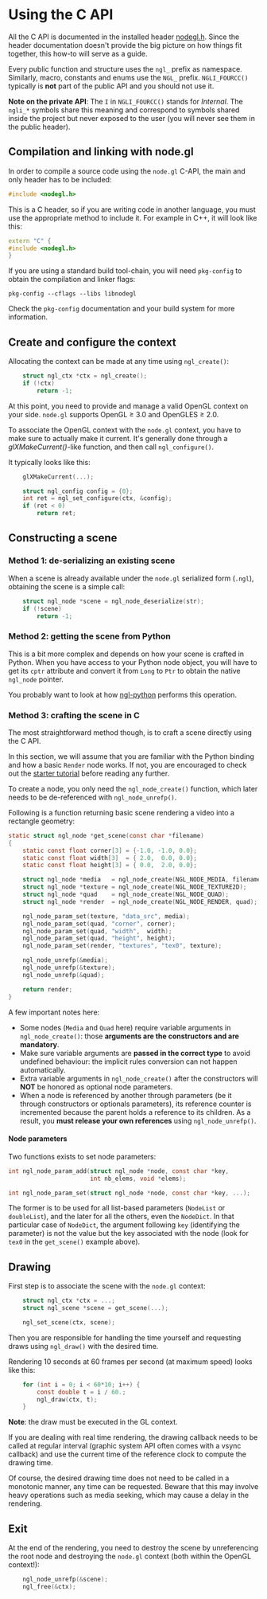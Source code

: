 Using the C API
===============

All the C API is documented in the installed header [nodegl.h][nodegl-header].
Since the header documentation doesn't provide the big picture on how things
fit together, this how-to will serve as a guide.

Every public function and structure uses the `ngl_` prefix as namespace.
Similarly, macro, constants and enums use the `NGL_` prefix.  `NGLI_FOURCC()`
typically is **not** part of the public API and you should not use it.

**Note on the private API**: The `I` in `NGLI_FOURCC()` stands for *Internal*.
The `ngli_*` symbols share this meaning and correspond to symbols shared inside
the project but never exposed to the user (you will never see them in the
public header).

[nodegl-header]: /libnodegl/nodegl.h


## Compilation and linking with node.gl

In order to compile a source code using the `node.gl` C-API, the main and only
header has to be included:

```c
#include <nodegl.h>
```

This is a C header, so if you are writing code in another language, you must
use the appropriate method to include it. For example in C++, it will look
like this:

```c++
extern "C" {
#include <nodegl.h>
}
```

If you are using a standard build tool-chain, you will need `pkg-config` to
obtain the compilation and linker flags:

```shell
pkg-config --cflags --libs libnodegl
```

Check the `pkg-config` documentation and your build system for more
information.

## Create and configure the context

Allocating the context can be made at any time using `ngl_create()`:

```c
    struct ngl_ctx *ctx = ngl_create();
    if (!ctx)
        return -1;
```

At this point, you need to provide and manage a valid OpenGL context on your
side. `node.gl` supports OpenGL ≥ 3.0 and OpenGLES ≥ 2.0.

To associate the OpenGL context with the `node.gl` context, you have to make
sure to actually make it current. It's generally done through a
*glXMakeCurrent()*-like function, and then call `ngl_configure()`.

It typically looks like this:

```c
    glXMakeCurrent(...);

    struct ngl_config config = {0};
    int ret = ngl_set_configure(ctx, &config);
    if (ret < 0)
        return ret;
```

## Constructing a scene

### Method 1: de-serializing an existing scene

When a scene is already available under the `node.gl` serialized form (`.ngl`),
obtaining the scene is a simple call:

```c
    struct ngl_node *scene = ngl_node_deserialize(str);
    if (!scene)
        return -1;
```

### Method 2: getting the scene from Python

This is a bit more complex and depends on how your scene is crafted in Python.
When you have access to your Python node object, you will have to get its
`cptr` attribute and convert it from `Long` to `Ptr` to obtain the native
`ngl_node` pointer.

You probably want to look at how [ngl-python][ngl-python] performs this
operation.

[ngl-python]: /doc/ref/ngl-tools.md#ngl-python

### Method 3: crafting the scene in C

The most straightforward method though, is to craft a scene directly using the
C API.

In this section, we will assume that you are familiar with the Python binding
and how a basic `Render` node works. If not, you are encouraged to check out
the [starter tutorial][tuto-start] before reading any further.

[tuto-start]: /doc/tuto/start.md

To create a node, you only need the `ngl_node_create()` function, which later
needs to be de-referenced with `ngl_node_unrefp()`.

Following is a function returning basic scene rendering a video into a
rectangle geometry:

```c
static struct ngl_node *get_scene(const char *filename)
{
    static const float corner[3] = {-1.0, -1.0, 0.0};
    static const float width[3]  = { 2.0,  0.0, 0.0};
    static const float height[3] = { 0.0,  2.0, 0.0};

    struct ngl_node *media   = ngl_node_create(NGL_NODE_MEDIA, filename);
    struct ngl_node *texture = ngl_node_create(NGL_NODE_TEXTURE2D);
    struct ngl_node *quad    = ngl_node_create(NGL_NODE_QUAD);
    struct ngl_node *render  = ngl_node_create(NGL_NODE_RENDER, quad);

    ngl_node_param_set(texture, "data_src", media);
    ngl_node_param_set(quad, "corner", corner);
    ngl_node_param_set(quad, "width",  width);
    ngl_node_param_set(quad, "height", height);
    ngl_node_param_set(render, "textures", "tex0", texture);

    ngl_node_unrefp(&media);
    ngl_node_unrefp(&texture);
    ngl_node_unrefp(&quad);

    return render;
}
```

A few important notes here:

- Some nodes (`Media` and `Quad` here) require variable arguments in
  `ngl_node_create()`: those **arguments are the constructors and are
  mandatory**.
- Make sure variable arguments are **passed in the correct type** to avoid
  undefined behaviour: the implicit rules conversion can not happen
  automatically.
- Extra variable arguments in `ngl_node_create()` after the constructors will
  **NOT** be honored as optional node parameters.
- When a node is referenced by another through parameters (be it through
  constructors or optionals parameters), its reference counter is incremented
  because the parent holds a reference to its children. As a result, you **must
  release your own references** using `ngl_node_unrefp()`.

#### Node parameters

Two functions exists to set node parameters:

```c
int ngl_node_param_add(struct ngl_node *node, const char *key,
                       int nb_elems, void *elems);
```

```c
int ngl_node_param_set(struct ngl_node *node, const char *key, ...);
```

The former is to be used for all list-based parameters (`NodeList` or
`doubleList`), and the later for all the others, even the `NodeDict`. In that
particular case of `NodeDict`, the argument following `key` (identifying the
parameter) is not the value but the key associated with the node (look for
`tex0` in the `get_scene()` example above).

## Drawing

First step is to associate the scene with the `node.gl` context:

```c
    struct ngl_ctx *ctx = ...;
    struct ngl_scene *scene = get_scene(...);

    ngl_set_scene(ctx, scene);
```

Then you are responsible for handling the time yourself and requesting draws
using `ngl_draw()` with the desired time.

Rendering 10 seconds at 60 frames per second (at maximum speed) looks like
this:

```c
    for (int i = 0; i < 60*10; i++) {
        const double t = i / 60.;
        ngl_draw(ctx, t);
    }
```

**Note**: the draw must be executed in the GL context.

If you are dealing with real time rendering, the drawing callback needs to be
called at regular interval (graphic system API often comes with a vsync
callback) and use the current time of the reference clock to compute the
drawing time.

Of course, the desired drawing time does not need to be called in a monotonic
manner, any time can be requested. Beware that this may involve heavy
operations such as media seeking, which may cause a delay in the rendering.

## Exit

At the end of the rendering, you need to destroy the scene by unreferencing the
root node and destroying the `node.gl` context (both within the OpenGL
context!):

```c
    ngl_node_unrefp(&scene);
    ngl_free(&ctx);
```

